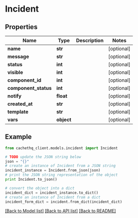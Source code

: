 # Incident


## Properties
Name | Type | Description | Notes
------------ | ------------- | ------------- | -------------
**name** | **str** |  | [optional] 
**message** | **str** |  | [optional] 
**status** | **int** |  | [optional] 
**visible** | **int** |  | [optional] 
**component_id** | **int** |  | [optional] 
**component_status** | **int** |  | [optional] 
**notify** | **float** |  | [optional] 
**created_at** | **str** |  | [optional] 
**template** | **str** |  | [optional] 
**vars** | **object** |  | [optional] 

## Example

```python
from cachethq_client.models.incident import Incident

# TODO update the JSON string below
json = "{}"
# create an instance of Incident from a JSON string
incident_instance = Incident.from_json(json)
# print the JSON string representation of the object
print Incident.to_json()

# convert the object into a dict
incident_dict = incident_instance.to_dict()
# create an instance of Incident from a dict
incident_form_dict = incident.from_dict(incident_dict)
```
[[Back to Model list]](../README.md#documentation-for-models) [[Back to API list]](../README.md#documentation-for-api-endpoints) [[Back to README]](../README.md)


